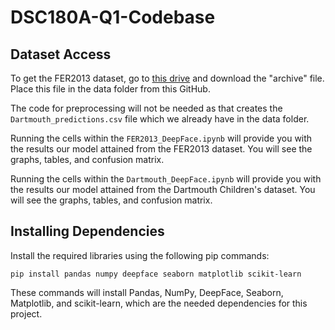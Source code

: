 # DSC180A-Q1-Codebase

## Dataset Access
To get the FER2013 dataset, go to [this drive](https://www.kaggle.com/datasets/msambare/fer2013/) and download the "archive" file. Place this file in the data folder from this GitHub.

The code for preprocessing will not be needed as that creates the `Dartmouth_predictions.csv` file which we already have in the data folder. 




Running the cells within the `FER2013_DeepFace.ipynb` will provide you with the results our model attained from the FER2013 dataset. You will
see the graphs, tables, and confusion matrix.

Running the cells within the `Dartmouth_DeepFace.ipynb` will provide you with the results our model attained from the Dartmouth Children's dataset. You will see the graphs, tables, and confusion matrix.


## Installing Dependencies
Install the required libraries using the following pip commands:

```
pip install pandas numpy deepface seaborn matplotlib scikit-learn
```

These commands will install Pandas, NumPy, DeepFace, Seaborn, Matplotlib, and scikit-learn, which are the needed dependencies for this project.
